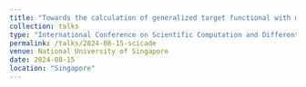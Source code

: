 ```yaml
---
title: "Towards the calculation of generalized target functional with multi-mesh approach"
collection: talks
type: "International Conference on Scientific Computation and Differential Equations, 2024 SciCADE"
permalink: /talks/2024-08-15-scicade
venue: National University of Singapore
date: 2024-08-15
location: "Singapore"
---
```

